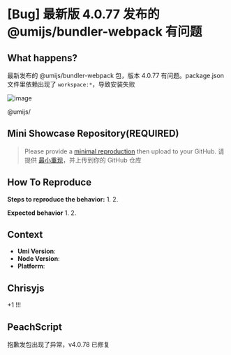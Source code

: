 # [Bug] 最新版 4.0.77 发布的 @umijs/bundler-webpack 有问题

<!--
感谢您向我们反馈问题，为了高效的解决问题，我们期望你能提供以下信息：
-->

## What happens?

<!-- A clear and concise description of what the bug is. -->
<!-- 清晰的描述下遇到的问题。-->

最新发布的 @umijs/bundler-webpack 包，版本 4.0.77 有问题。package.json 文件里依赖出现了 `workspace:*`，导致安装失败

![image](https://github.com/umijs/umi/assets/5652022/bc1d0d3f-e59a-4c23-9910-1620d380e803)

@umijs/

## Mini Showcase Repository(REQUIRED)

> Please provide a [minimal reproduction](https://stackoverflow.com/help/minimal-reproducible-example) then upload to your GitHub. 请提供 [最小重现](https://stackoverflow.com/help/minimal-reproducible-example)，并上传到你的 GitHub 仓库

<!-- 为节约大家的时间，无复现步骤的 ISSUE 会被关闭，提供之后再 REOPEN -->
<!-- YOUR_REPOSITORY_URL on github or stackbliz -->

## How To Reproduce

**Steps to reproduce the behavior:** 1. 2.

**Expected behavior** 1. 2.

<!-- 请提供复现链接/步骤，错误日志以及相关配置 -->

## Context

- **Umi Version**:
- **Node Version**:
- **Platform**:

## Chrisyjs

+1 !!!

## PeachScript

抱歉发包出现了异常，v4.0.78 已修复
